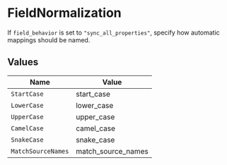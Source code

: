 # FieldNormalization

If `field_behavior` is set to `"sync_all_properties"`, specify how automatic mappings should be named.


## Values

| Name               | Value              |
| ------------------ | ------------------ |
| `StartCase`        | start_case         |
| `LowerCase`        | lower_case         |
| `UpperCase`        | upper_case         |
| `CamelCase`        | camel_case         |
| `SnakeCase`        | snake_case         |
| `MatchSourceNames` | match_source_names |